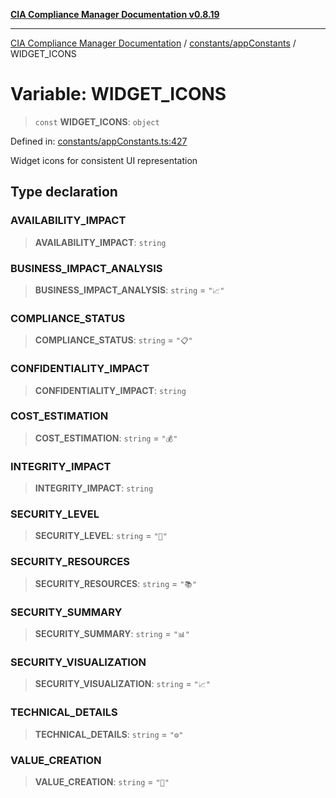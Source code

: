 [**CIA Compliance Manager Documentation v0.8.19**](../../../README.md)

***

[CIA Compliance Manager Documentation](../../../modules.md) / [constants/appConstants](../README.md) / WIDGET\_ICONS

# Variable: WIDGET\_ICONS

> `const` **WIDGET\_ICONS**: `object`

Defined in: [constants/appConstants.ts:427](https://github.com/Hack23/cia-compliance-manager/blob/8a17389ebf0d2a027875b835eec814811b99abcc/src/constants/appConstants.ts#L427)

Widget icons for consistent UI representation

## Type declaration

### AVAILABILITY\_IMPACT

> **AVAILABILITY\_IMPACT**: `string`

### BUSINESS\_IMPACT\_ANALYSIS

> **BUSINESS\_IMPACT\_ANALYSIS**: `string` = `"📈"`

### COMPLIANCE\_STATUS

> **COMPLIANCE\_STATUS**: `string` = `"📋"`

### CONFIDENTIALITY\_IMPACT

> **CONFIDENTIALITY\_IMPACT**: `string`

### COST\_ESTIMATION

> **COST\_ESTIMATION**: `string` = `"💰"`

### INTEGRITY\_IMPACT

> **INTEGRITY\_IMPACT**: `string`

### SECURITY\_LEVEL

> **SECURITY\_LEVEL**: `string` = `"🔐"`

### SECURITY\_RESOURCES

> **SECURITY\_RESOURCES**: `string` = `"📚"`

### SECURITY\_SUMMARY

> **SECURITY\_SUMMARY**: `string` = `"📊"`

### SECURITY\_VISUALIZATION

> **SECURITY\_VISUALIZATION**: `string` = `"📈"`

### TECHNICAL\_DETAILS

> **TECHNICAL\_DETAILS**: `string` = `"⚙️"`

### VALUE\_CREATION

> **VALUE\_CREATION**: `string` = `"💎"`

